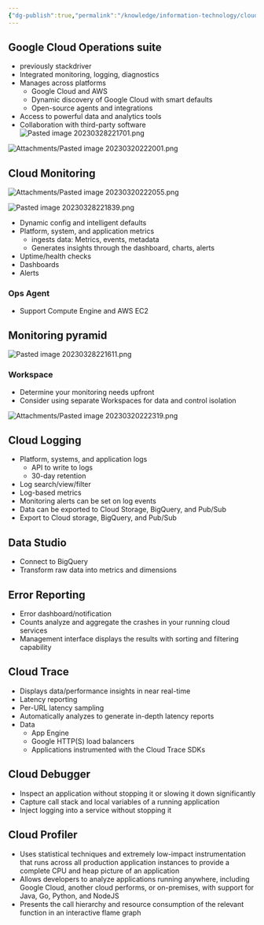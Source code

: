 ```yaml
---
{"dg-publish":true,"permalink":"/knowledge/information-technology/cloud/google-cloud/monitoring/","dgPassFrontmatter":true}
---
```


## Google Cloud Operations suite
- previously stackdriver
- Integrated monitoring, logging, diagnostics
- Manages across platforms
	- Google Cloud and AWS
	- Dynamic discovery of Google Cloud with smart defaults
	- Open-source agents and integrations
- Access to powerful data and analytics tools
- Collaboration with third-party software
![Pasted image 20230328221701.png](/img/user/Attachments/Pasted%20image%2020230328221701.png)

![Attachments/Pasted image 20230320222001.png](/img/user/Attachments/Pasted%20image%2020230320222001.png)
## Cloud Monitoring
![Attachments/Pasted image 20230320222055.png](/img/user/Attachments/Pasted%20image%2020230320222055.png)

![Pasted image 20230328221839.png](/img/user/Attachments/Pasted%20image%2020230328221839.png)

- Dynamic config and intelligent defaults
- Platform, system, and application metrics
	- ingests data: Metrics, events, metadata
	- Generates insights through the dashboard, charts, alerts
- Uptime/health checks
- Dashboards
- Alerts
### Ops Agent
- Support Compute Engine and AWS EC2
## Monitoring pyramid
![Pasted image 20230328221611.png](/img/user/Attachments/Pasted%20image%2020230328221611.png)
### Workspace
- Determine your monitoring needs upfront
- Consider using separate Workspaces for data and control isolation

![Attachments/Pasted image 20230320222319.png](/img/user/Attachments/Pasted%20image%2020230320222319.png)
## Cloud Logging
- Platform, systems, and application logs
	- API to write to logs
	- 30-day retention
- Log search/view/filter
- Log-based metrics
- Monitoring alerts can be set on log events
- Data can be exported to Cloud Storage, BigQuery, and Pub/Sub
- Export to Cloud storage, BigQuery, and Pub/Sub
## Data Studio
- Connect to BigQuery
- Transform raw data into metrics and dimensions
## Error Reporting
- Error dashboard/notification
- Counts analyze and aggregate the crashes in your running cloud services
- Management interface displays the results with sorting and filtering capability
## Cloud Trace
- Displays data/performance insights in near real-time
- Latency reporting
- Per-URL latency sampling
- Automatically analyzes to generate in-depth latency reports
- Data
	- App Engine
	- Google HTTP(S) load balancers
	- Applications instrumented with the Cloud Trace SDKs
## Cloud Debugger
- Inspect an application without stopping it or slowing it down significantly
- Capture call stack and local variables of a running application
- Inject logging into a service without stopping it
## Cloud Profiler
- Uses statistical techniques and extremely low-impact instrumentation that runs across all production application instances to provide a complete CPU and heap picture of an application
- Allows developers to analyze applications running anywhere, including Google Cloud, another cloud performs, or on-premises, with support for Java, Go, Python, and NodeJS
- Presents the call hierarchy and resource consumption of the relevant function in an interactive flame graph

